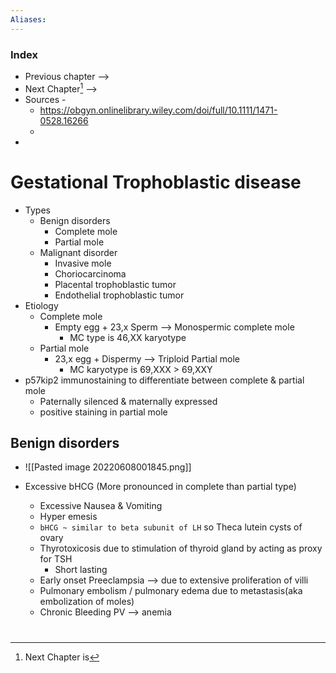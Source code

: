 ```yaml
---
Aliases: 
---
```

### Index
- Previous chapter -->
- Next Chapter[^1] -->
- Sources -
	- https://obgyn.onlinelibrary.wiley.com/doi/full/10.1111/1471-0528.16266
	- 
- 
# Gestational Trophoblastic disease

- Types
	- Benign disorders 
		- Complete mole
		- Partial mole
	- Malignant disorder 
		- Invasive mole
		- Choriocarcinoma
		- Placental trophoblastic tumor
		- Endothelial trophoblastic tumor
- Etiology
	- Complete mole
		- Empty egg + 23,x Sperm --> Monospermic complete mole
			- MC type is 46,XX karyotype
	- Partial mole
		- 23,x egg + Dispermy --> Triploid Partial mole
			- MC karyotype is 69,XXX > 69,XXY
- p57kip2 immunostaining to differentiate between complete & partial mole
	- Paternally silenced & maternally expressed
	- positive staining in partial mole

## Benign disorders
- ![[Pasted image 20220608001845.png]]

- Excessive bHCG (More pronounced in complete than partial type)
	- Excessive Nausea & Vomiting
	- Hyper emesis
	- `bHCG ~ similar to beta subunit of LH` so Theca lutein cysts of ovary
	- Thyrotoxicosis due to stimulation of thyroid gland by acting as proxy for TSH
		- Short lasting
	- Early onset Preeclampsia --> due to extensive proliferation of villi
	- Pulmonary embolism / pulmonary edema due to metastasis(aka embolization of moles)
	- Chronic Bleeding PV --> anemia


#
[^1]: Next Chapter is 